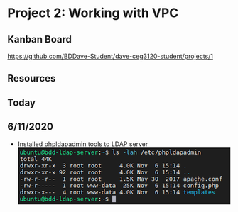 # Project 2:  Working with VPC

## Kanban Board
https://github.com/BDDave-Student/dave-ceg3120-student/projects/1

## Resources

## Today

## 6/11/2020
- Installed phpldapadmin tools to LDAP server
![phpldapadmin install](images/project2-phpldapadmins-install.PNG)
